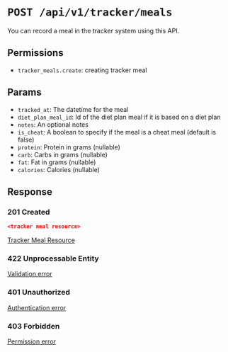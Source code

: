 # `POST /api/v1/tracker/meals`
You can record a meal in the tracker system using this API.


## Permissions

- `tracker_meals.create`: creating tracker meal

## Params

- `tracked_at`: The datetime for the meal
- `diet_plan_meal_id`: Id of the diet plan meal if it is based on a diet plan
- `notes`: An optional notes
- `is_cheat`: A boolean to specify if the meal is a cheat meal (default is false)
- `protein`: Protein in grams (nullable)
- `carb`: Carbs in grams (nullable)
- `fat`: Fat in grams (nullable)
- `calories`: Calories (nullable)

## Response

### 201 Created
```json
<tracker meal resource>
```

[Tracker Meal Resource](tracker_meal_resource.md)

### 422 Unprocessable Entity
[Validation error](../../_globals/validation-errors.md)

### 401 Unauthorized
[Authentication error](../../_globals/authentication-errors.md)

### 403 Forbidden
[Permission error](../../_globals/permission-errors.md)
